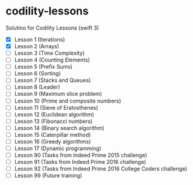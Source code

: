 # codility-lessons
Solutino for Codility Lessons (swift 3)
- [x] Lesson 1 (Iterations)
- [x] Lesson 2 (Arrays)
- [ ] Lesson 3 (Time Complexity)
- [ ] Lesson 4 (Counting Elements)
- [ ] Lesson 5 (Prefix Sums)
- [ ] Lesson 6 (Sorting)
- [ ] Lesson 7 (Stacks and Queues)
- [ ] Lesson 8 (Leader)
- [ ] Lesson 9 (Maximum slice problem)
- [ ] Lesson 10 (Prime and composite numbers)
- [ ] Lesson 11 (Sieve of Eratosthenes)
- [ ] Lesson 12 (Euclidean algorithm)
- [ ] Lesson 13 (Fibonacci numbers)
- [ ] Lesson 14 (Binary search algorithm)
- [ ] Lesson 15 (Caterpillar method)
- [ ] Lesson 16 (Greedy algorithms)
- [ ] Lesson 17 (Dynamic programming)
- [ ] Lesson 90 (Tasks from Indeed Prime 2015 challenge)
- [ ] Lesson 91 (Tasks from Indeed Prime 2016 challenge)
- [ ] Lesson 92 (Tasks from Indeed Prime 2016 College Coders challenge)
- [ ] Lesson 99 (Future training)

